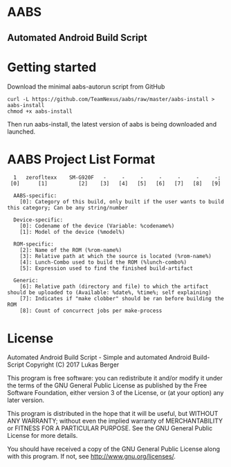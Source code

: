 AABS
==========
Automated Android Build Script
----------

Getting started
==========
Download the minimal aabs-autorun script from GitHub

	curl -L https://github.com/TeamNexus/aabs/raw/master/aabs-install > aabs-install
	chmod +x aabs-install

Then run aabs-install, the latest version of aabs is being downloaded
and launched.

AABS Project List Format
==========
```
  1   zerofltexx    SM-G920F   -     -     -     -     -     -     -;
 [0]      [1]          [2]    [3]   [4]   [5]   [6]   [7]   [8]   [9]

  AABS-specific:
    [0]: Category of this build, only built if the user wants to build this category; Can be any string/number

  Device-specific:
    [0]: Codename of the device (Variable: %codename%)
    [1]: Model of the device (%model%)

  ROM-specific:
    [2]: Name of the ROM (%rom-name%)
    [3]: Relative path at which the source is located (%rom-name%)
    [4]: Lunch-Combo used to build the ROM (%lunch-combo%)
    [5]: Expression used to find the finished build-artifact

  Generic:
    [6]: Relative path (directory and file) to which the artifact should be uploaded to (Available: %date%, %time%; self explaining)
    [7]: Indicates if "make clobber" should be ran before building the ROM
    [8]: Count of concurrect jobs per make-process
```

License
==========
Automated Android Build Script - Simple and automated Android Build-Script
Copyright (C) 2017  Lukas Berger

This program is free software: you can redistribute it and/or modify
it under the terms of the GNU General Public License as published by
the Free Software Foundation, either version 3 of the License, or
(at your option) any later version.

This program is distributed in the hope that it will be useful,
but WITHOUT ANY WARRANTY; without even the implied warranty of
MERCHANTABILITY or FITNESS FOR A PARTICULAR PURPOSE.  See the
GNU General Public License for more details.

You should have received a copy of the GNU General Public License
along with this program.  If not, see <http://www.gnu.org/licenses/>.
